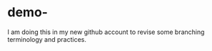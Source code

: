 # demo-
I am doing this in my new github account to revise some branching terminology and practices. 
